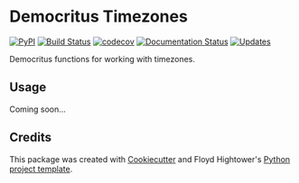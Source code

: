 # Democritus Timezones

[![PyPI](https://img.shields.io/pypi/v/democritus_timezones.svg)](https://pypi.python.org/pypi/democritus_timezones)
[![Build Status](https://travis-ci.org/democritus-project/democritus_timezones.svg?branch=master)](https://travis-ci.org/democritus-project/democritus_timezones)
[![codecov](https://codecov.io/gh/democritus-project/democritus_timezones/branch/master/graph/badge.svg)](https://codecov.io/gh/democritus-project/democritus_timezones)
[![Documentation Status](https://readthedocs.org/projects/democritus-timezones/badge/?version=latest)](http://democritus-timezones.readthedocs.io/en/latest/?badge=latest)
[![Updates](https://pyup.io/repos/github/democritus-project/democritus_timezones/shield.svg)](https://pyup.io/repos/github/democritus-project/democritus_timezones/)

Democritus functions for working with timezones.

## Usage

Coming soon...

## Credits

This package was created with [Cookiecutter](https://github.com/audreyr/cookiecutter) and Floyd Hightower's [Python project template](https://github.com/fhightower-templates/python-project-template).
